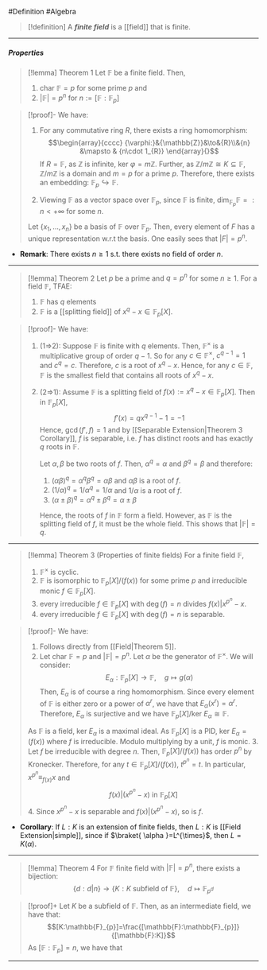 #Definition #Algebra 
> [!definition]
> A ***finite field*** is a [[field]] that is finite.
---
##### Properties

> [!lemma] Theorem 1
> Let $\mathbb{F}$ be a finite field. Then, 
> 1. $\text{char }\mathbb{F}=p$ for some prime $p$ and 
> 2. $\left| \mathbb{F} \right|=p^n$ for $n:=[\mathbb{F}:\mathbb{F}_{p}]$

> [!proof]-
> We have:
> 1. For any commutative ring $R$, there exists a ring homomorphism: $$\begin{array}{cccc} {\varphi:}&{\mathbb{Z}}&\to&{R}\\&{n} &\mapsto & {n\cdot 1_{R}} \end{array}{}$$If $R=\mathbb{F}$, as $\mathbb{Z}$ is infinite, $\text{ker }\varphi=m\mathbb{Z}$. Further, as $\mathbb{Z} / m\mathbb{Z}\cong K\subseteq \mathbb{F}$,  $\mathbb{Z} / m\mathbb{Z}$ is a domain and $m=p$ for a prime $p$. Therefore, there exists an embedding: $\mathbb{F}_{p}\hookrightarrow \mathbb{F}$. 
> 
> 2. Viewing $\mathbb{F}$ as a vector space over $\mathbb{F}_{p}$, since $\mathbb{F}$ is finite, $\text{dim}_{\mathbb{F}_{p}}\mathbb{F}=:n<+\infty$ for some $n$.
> 
> 	Let $\{ x_{1},\dots,x_{n} \}$ be a basis of $\mathbb{F}$ over $\mathbb{F}_{p}$. Then, every element of $F$ has a unique representation w.r.t the basis. One easily sees that $\left| F \right|=p^n$.
- **Remark**: There exists $n\geq 1$ s.t. there exists no field of order $n$.
---
> [!lemma] Theorem 2
> Let $p$ be a prime and $q=p^n$ for some $n\geq 1$. For a field $\mathbb{F}$, TFAE:
> 1. $\mathbb{F}$ has $q$ elements 
> 2. $\mathbb{F}$ is a [[splitting field]] of $x^q-x\in \mathbb{F}_{p}[X]$. 

> [!proof]-
> We have:
> 1. (1=>2): Suppose $\mathbb{F}$ is finite with $q$ elements. Then, $\mathbb{F}^\times$ is a multiplicative group of order $q-1$. So for any $c\in \mathbb{F}^\times$, $c^{q-1}=1$ and $c^q=c$. Therefore, $c$ is a root of $x^q-x$. Hence, for any $c\in \mathbb{F}$,  $\mathbb{F}$ is the smallest field that contains all roots of $x^q-x$.
> 2. (2=>1): Assume $\mathbb{F}$ is a splitting field of $f(x):=x^q-x\in \mathbb{F}_{p}[X]$. Then in $\mathbb{F}_{p}[X]$,  $$f'(x)=qx^{q-1}-1=-1$$Hence, $\gcd(f',f)=1$ and by [[Separable Extension|Theorem 3 Corollary]], $f$ is separable, i.e. $f$ has distinct roots and has exactly $q$ roots in $\mathbb{F}$. 
>    
>    Let $\alpha,\beta$ be two roots of $f$. Then, $\alpha^q=\alpha$ and $\beta^q=\beta$ and therefore: 
>    1. $(\alpha\beta)^q=\alpha^q\beta^q=\alpha\beta$ and $\alpha\beta$ is a root of $f$. 
>    2. $(1 / \alpha)^q=1 / \alpha^q=1 / \alpha$ and $1 / \alpha$ is a root of $f$.
>    3. $(\alpha\pm\beta)^q=\alpha^q\pm\beta^q=\alpha\pm\beta$
>  
>    Hence, the roots of $f$ in $\mathbb{F}$ form a field. However, as $\mathbb{F}$ is the splitting field of $f$, it must be the whole field. This shows that $\left| \mathbb{F} \right|=q$.
---
> [!lemma] Theorem 3 (Properties of finite fields)
> For a finite field $\mathbb{F}$, 
> 1. $\mathbb{F}^{\times}$ is cyclic.
> 2. $\mathbb{F}$ is isomorphic to $\mathbb{F}_{p}[X] / (f(x))$ for some prime $p$ and irreducible monic $f\in \mathbb{F}_{p}[X]$.
> 3. every irreducible $f\in \mathbb{F}_{p}[X]$ with $\deg(f)=n$ divides $f(x)|x^{p^n}-x$.
> 4. every irreducible $f\in \mathbb{F}_{p}[X]$ with $\deg(f)=n$ is separable.


> [!proof]-
> We have:
> 1. Follows directly from [[Field|Theorem 5]].
> 2. Let $\text{char } \mathbb{F}=p$ and $\left| \mathbb{F} \right|=p^n$. Let $\alpha$ be the generator of $\mathbb{F}^\times$. We will consider: $$E_{\alpha}:\mathbb{F}_{p}[X]\to \mathbb{F},\quad g\mapsto g(\alpha)$$
> 	Then, $E_{\alpha}$ is of course a ring homomorphism. Since every element of $\mathbb{F}$ is either zero or a power of $\alpha^r$, we have that $E_{\alpha}(x^r)=\alpha^r$. Therefore, $E_{\alpha}$ is surjective and we have $\mathbb{F}_{p}[X] / \text{ker }E_{\alpha}\cong \mathbb{F}$.
> 	
> 	As $\mathbb{F}$ is a field, $\text{ker }E_{\alpha}$ is a maximal ideal. As $\mathbb{F}_{p}[X]$ is a PID, $\text{ker }E_{\alpha}=(f(x))$ where $f$ is irreducible. Modulo multiplying by a unit, $f$ is monic. 
> 3. Let $f$ be irreducible with degree $n$. Then, $\mathbb{F}_{p}[X] / (f(x))$ has order $p^n$ by Kronecker. Therefore, for any $t\in \mathbb{F}_{p}[X] / (f(x))$, $t^{p^n}=t$. In particular, $x^{p^n}\equiv_{f(x)}x$ and $$f(x)|(x^{p^n}-x)\text{ in }\mathbb{F}_{p}[X]$$
> 4. Since $x^{p^n}-x$ is separable and $f(x)|(x^{p^n}-x)$, so is $f$. 
- **Corollary**: If $L:K$ is an extension of finite fields, then $L:K$ is [[Field Extension|simple]], since if $\braket{ \alpha  }=L^{\times}$, then $L=K(\alpha)$.
---
> [!lemma] Theorem 4
> For $\mathbb{F}$ finite field with $\left| \mathbb{F} \right|=p^n$, there exists a bijection: $$\{ d:d|n \}\to\{ K:K\text{ subfield of }\mathbb{F} \},\quad d\mapsto \mathbb{F}_{p^d}$$ 

> [!proof]+
> Let $K$ be a subfield of $\mathbb{F}$. Then, as an intermediate field, we have that: $$[K:\mathbb{F}_{p}]=\frac{[\mathbb{F}:\mathbb{F}_{p}]}{[\mathbb{F}:K]}$$As $[\mathbb{F}:\mathbb{F}_{p}]=n$, we have that 
---